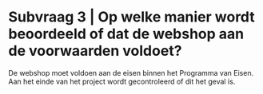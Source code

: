 # Subvraag 3 \| Op welke manier wordt beoordeeld of dat de webshop aan de voorwaarden voldoet?

De webshop moet voldoen aan de eisen binnen het Programma van Eisen. Aan het einde van het project wordt gecontroleerd of dit het geval is.

